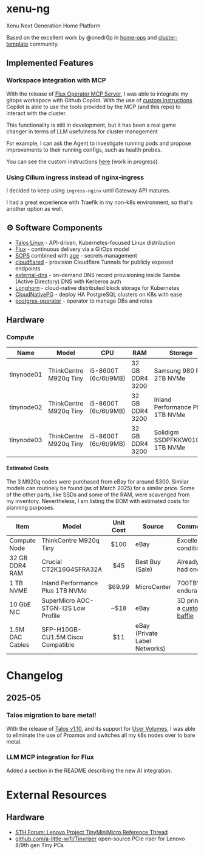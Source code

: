 # xenu-ng

Xenu Next Generation Home Platform

Based on the excellent work by @onedr0p in [home-ops](https://github.com/onedr0p/home-ops) and [cluster-template](https://github.com/onedr0p/cluster-template) community.

## Implemented Features

### Workspace integration with MCP

With the release of [Flux Operator MCP Server](https://fluxcd.io/blog/2025/05/ai-assisted-gitops/), I was able to integrate my gitops workspace with Github Copilot. With the use of [custom instructions](.github/copilot-instructions.md) Copilot is able to use the tools provided by the MCP (and this repo) to interact with the cluster.

This functionality is still in development, but it has been a real game changer in terms of LLM usefulness for cluster management

For example, I can ask the Agent to investigate running pods and propose improvements to their running configs, such as health probes.

You can see the custom instructions [here](.github/copilot-instructions.md) (work in progress).

### Using Cilium ingress instead of nginx-ingress

I decided to keep using `ingress-nginx` until Gateway API matures.

I had a great experience with Traefik in my non-k8s environment, so that's another option as well.

## ⚙️ Software Components

-   [Talos Linux](https://github.com/siderolabs/talos) - API-driven, Kubernetes-focused Linux distribution
-   [Flux](https://github.com/fluxcd/flux2) - continuous delivery via a GitOps model
-   [SOPS](https://github.com/getsops/sops) combined with [age](https://github.com/FiloSottile/age) - secrets management
-   [cloudflared](https://github.com/cloudflare/cloudflared) - provision Cloudflare Tunnels for publicly exposed endpoints
-   [external-dns](https://github.com/kubernetes-sigs/external-dns) - on-demand DNS record provisioning inside Samba (Active Directory) DNS with Kerberos auth
-   [Longhorn](https://longhorn.io/) - cloud-native distributed block storage for Kubernetes
-   [CloudNativePG](https://cloudnative-pg.io/) - deploy HA PostgreSQL clusters on K8s with ease
-   [postgres-operator](https://github.com/movetokube/postgres-operator) - operator to manage DBs and roles

## Hardware

### Compute

| Name       | Model                  | CPU                  | RAM             | Storage                          |
| ---------- | ---------------------- | -------------------- | --------------- | -------------------------------- |
| tinynode01 | ThinkCentre M920q Tiny | i5-8600T (6c/6t/9MB) | 32 GB DDR4 3200 | Samsung 980 Pro 2TB NVMe         |
| tinynode02 | ThinkCentre M920q Tiny | i5-8600T (6c/6t/9MB) | 32 GB DDR4 3200 | Inland Performance Plus 1TB NVMe |
| tinynode03 | ThinkCentre M920q Tiny | i5-8600T (6c/6t/9MB) | 32 GB DDR4 3200 | Solidigm SSDPFKKW010X7 1TB NVMe  |

#### Estimated Costs

The 3 M920q nodes were purchased from eBay for around $300. Similar models can routinely be found (as of March 2025) for a similar price.
Some of the other parts, like SSDs and some of the RAM, were scavenged from my inventory. Nevertheless, I am listing the BOM with estimated costs for planning purposes.

| Item            | Model                               | Unit Cost | Source                        | Comments                                                                |
| --------------- | ----------------------------------- | :-------: | ----------------------------- | ----------------------------------------------------------------------- |
| Compute Node    | ThinkCentre M920q Tiny              |   $100    | eBay                          | Excellent condition                                                     |
| 32 GB DDR4 RAM  | Crucial CT2K16G4SFRA32A             |    $45    | Best Buy (Sale)               | Already had one kit                                                     |
| 1 TB NVME       | Inland Performance Plus 1TB NVMe    |  $69.99   | MicroCenter                   | 700TBW endurance                                                        |
| 10 GbE NIC      | SuperMicro AOC-STGN-I2S Low Profile |   ~$18    | eBay                          | 3D printed a [custom baffle](https://www.thingiverse.com/thing:6348691) |
| 1.5M DAC Cables | SFP-H10GB-CU1.5M Cisco Compatible   |    $11    | eBay (Private Label Networks) |

# Changelog

## 2025-05

### Talos migration to bare metal!

With the release of [Talos v1.10](https://www.talos.dev/v1.10/introduction/what-is-new/), and its support for [User Volumes](https://www.talos.dev/v1.10/talos-guides/configuration/disk-management/#user-volumes), I was able to eliminate the use of Proxmox and switches all my k8s nodes over to bare metal.

### LLM MCP integration for Flux

Added a section in the README describing the new AI integration.

# External Resources

## Hardware

-   [STH Forum: Lenovo Project TinyMiniMicro Reference Thread](https://forums.servethehome.com/index.php?threads/lenovo-thinkcentre-thinkstation-tiny-project-tinyminimicro-reference-thread.34925/)
-   [github.com/a-little-wifi/Tinyriser](https://github.com/a-little-wifi/Tinyriser) open-source PCIe riser for Lenovo 8/9th gen Tiny PCs
